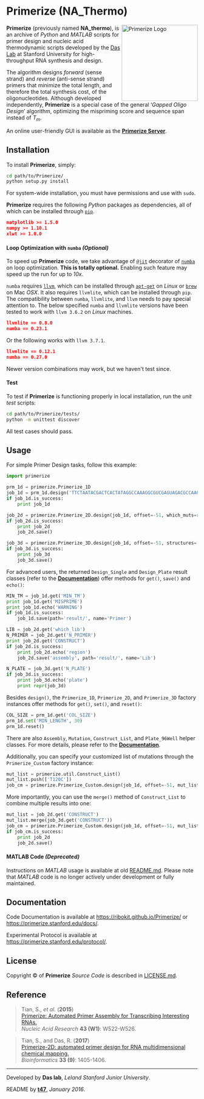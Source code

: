 # Primerize (NA_Thermo)

<img src="https://primerize.stanford.edu/site_media/images/logo_primerize.png" alt="Primerize Logo" width="200" align="right">

**Primerize** (previously named **NA_thermo**), is an archive of *Python* and *MATLAB* scripts for primer design and nucleic acid thermodynamic scripts developed by the [Das Lab](https://daslab.stanford.edu/) at Stanford University for high-throughput RNA synthesis and design.

The algorithm designs *forward* (sense strand) and *reverse* (anti-sense strand) primers that minimize the total length, and therefore the total synthesis cost, of the oligonucleotides. Although developed independently, **Primerize** is a special case of the general ‘*Gapped Oligo Design*’ algorithm, optimizing the mispriming score and sequence span instead of *T<sub>m<sub>*.

An online user-friendly GUI is available as the [**Primerize Server**](https://primerize.stanford.edu/).

## Installation

To install **Primerize**, simply:
```bash
cd path/to/Primerize/
python setup.py install
```

For system-wide installation, you must have permissions and use with `sudo`.

**Primerize** requires the following *Python* packages as dependencies, all of which can be installed through [`pip`](https://pip.pypa.io/).
```json
matplotlib >= 1.5.0
numpy >= 1.10.1
xlwt >= 1.0.0
```

#### Loop Optimization with `numba` _(Optional)_

To speed up **Primerize** code, we take advantage of [`@jit`](http://numba.pydata.org/numba-doc/0.23.1/user/jit.html) decorator of [`numba`](http://numba.pydata.org/) on loop optimization. **This is totally optional.** Enabling such feature may speed up the run for up to _10x_.

`numba` requires [`llvm`](http://llvm.org/), which can be installed through [`apt-get`](https://help.ubuntu.com/lts/serverguide/apt-get.html) on *Linux* or [`brew`](http://brew.sh/) on Mac *OSX*. It also requires `llvmlite`, which can be installed through `pip`. The compatibility between `numba`, `llvmlite`, and `llvm` needs to pay special attention to. The below specified `numba` and `llvmlite` versions have been tested to work with `llvm 3.6.2` on *Linux* machines.

```json
llvmlite == 0.8.0
numba == 0.23.1
```

Or the following works with `llvm 3.7.1`.

```json
llvmlite == 0.12.1
numba == 0.27.0
```

Newer version combinations may work, but we haven't test since.

#### Test

To test if **Primerize** is functioning properly in local installation, run the *unit test* scripts:

```bash
cd path/to/Primerize/tests/
python -m unittest discover
```

All test cases should pass.


## Usage

For simple Primer Design tasks, follow this example:

```python
import primerize

prm_1d = primerize.Primerize_1D
job_1d = prm_1d.design('TTCTAATACGACTCACTATAGGCCAAAGGCGUCGAGUAGACGCCAACAACGGAAUUGCGGGAAAGGGGUCAACAGCCGUUCAGUACCAAGUCUCAGGGGAAACUUUGAGAUGGCCUUGCAAAGGGUAUGGUAAUAAGCUGACGGACAUGGUCCUAACCACGCAGCCAAGUCCUAAGUCAACAGAUCUUCUGUUGAUAUGGAUGCAGUUCAAAACCAAACCGUCAGCGAGUAGCUGACAAAAAGAAACAACAACAACAAC', MIN_TM=60.0, NUM_PRIMERS=None, MIN_LENGTH=15, MAX_LENGTH=60, prefix='P4P6_2HP')
if job_1d.is_success:
	print job_1d

job_2d = primerize.Primerize_2D.design(job_1d, offset=-51, which_muts=range(102, 261 + 1), which_lib=1)
if job_2d.is_success:
	print job_2d
	job_2d.save()

job_3d = primerize.Primerize_3D.design(job_1d, offset=-51, structures=['...........................((((((.....))))))...........((((((...((((((.....(((.((((.(((..(((((((((....)))))))))..((.......))....)))......)))))))....))))))..)).))))((...((((...(((((((((...)))))))))..))))...)).............((((((.....))))))......................'], N_mutations=1, which_lib=1, is_single=True, is_fillWT=True)
if job_3d.is_success:
    print job_3d
    job_3d.save()
```

For advanced users, the returned `Design_Single` and `Design_Plate` result classes (refer to the [**Documentation**](https://ribokit.github.io/Primerize/primerize.wrapper)) offer methods for `get()`, `save()` and `echo()`:

```python
MIN_TM = job_1d.get('MIN_TM')
print job_1d.get('MISPRIME')
print job_1d.echo('WARNING')
if job_1d.is_success:
	job_1d.save(path='result/', name='Primer')

LIB = job_2d.get('which_lib')
N_PRIMER = job_2d.get('N_PRIMER')
print job_2d.get('CONSTRUCT')
if job_2d.is_success:
	print job_2d.echo('region')
	job_2d.save('assembly', path='result/', name='Lib')

N_PLATE = job_3d.get('N_PLATE')
if job_3d.is_success:
    print job_3d.echo('plate')
    print repr(job_3d)
```

Besides `design()`, the `Primerize_1D`, `Primerize_2D`, and `Primerize_3D` factory instances offer methods for `get()`, `set()`, and `reset()`:

```python
COL_SIZE = prm_1d.get('COL_SIZE')
prm_1d.set('MIN_LENGTH', 30)
prm_1d.reset()
```

There are also `Assembly`, `Mutation`, `Construct_List`, and `Plate_96Well` helper classes. For more details, please refer to the [**Documentation**](https://ribokit.github.io/Primerize/primerize.util).

Additionally, you can specify your customized list of mutations through the `Primerize_Custom` factory instance:

```python
mut_list = primerize.util.Construct_List()
mut_list.push(['T120C'])
job_cm = primerize.Primerize_Custom.design(job_1d, offset=-51, mut_list=mut_list)
```

More importantly, you can use the `merge()` method of `Construct_List` to combine multiple results into one:

```python
mut_list = job_2d.get('CONSTRUCT')
mut_list.merge(job_3d.get('CONSTRUCT'))
job_cm = primerize.Primerize_Custom.design(job_1d, offset=-51, mut_list=mut_list)
if job_cm.is_success:
    print job_2d
    job_2d.save()
```


#### MATLAB Code _(Deprecated)_

Instructions on *MATLAB* usage is available at old [README.md](https://github.com/ribokit/Primerize/blob/master/MATLAB/README.md). Please note that *MATLAB* code is no longer actively under development or fully maintained.

## Documentation

Code Documentation is available at https://ribokit.github.io/Primerize/ or https://primerize.stanford.edu/docs/.

Experimental Protocol is available at https://primerize.stanford.edu/protocol/.

## License

Copyright &copy; of **Primerize** _Source Code_ is described in [LICENSE.md](https://github.com/ribokit/Primerize/blob/master/LICENSE.md).

## Reference

>Tian, S., *et al.* (**2015**)<br/>
>[Primerize: Automated Primer Assembly for Transcribing Interesting RNAs.](http://nar.oxfordjournals.org/content/43/W1/W522.full)<br/>
>*Nucleic Acid Research* **43 (W1)**: W522-W526.

>Tian, S., and Das, R. (**2017**)<br/>
>[Primerize-2D: automated primer design for RNA multidimensional chemical mapping.](https://academic.oup.com/bioinformatics/article-abstract/33/9/1405/2801460/Primerize-2D-automated-primer-design-for-RNA)<br/>
>*Bioinformatics* **33 (9)**: 1405-1406.

<hr/>

Developed by **Das lab**, _Leland Stanford Junior University_.

README by [**t47**](https://t47.io/), *January 2016*.
